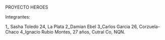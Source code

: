 PROYECTO HEROES

Integrantes:

1_ Sasha Toledo 24, La Plata
2_Damian Ebel
3_Carlos Garcia 26, Corzuela-Chaco
4_Ignacio Rubio Montes, 27 años, Cutral Co, NQN.
